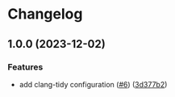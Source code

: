 # Changelog

## 1.0.0 (2023-12-02)


### Features

* add clang-tidy configuration ([#6](https://github.com/gouarin/splinart-cpp/issues/6)) ([3d377b2](https://github.com/gouarin/splinart-cpp/commit/3d377b23ce13be0744130e26667c95b6fe2f967d))
